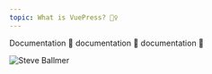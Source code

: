 ```yaml
---
topic: What is VuePress? 🤷‍♀️
---
```


Documentation 👏 documentation 👏 documentation 👏

![Steve Ballmer](https://media.giphy.com/media/enTimXqzmVXR6/source.gif)